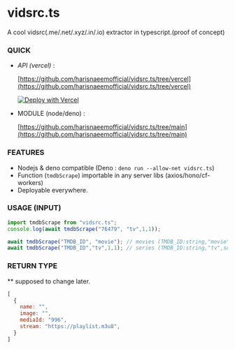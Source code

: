 # vidsrc.ts
A cool vidsrc(.me/.net/.xyz/.in/.io) extractor in typescript.(proof of concept)

### QUICK
- *API (vercel)* :

  [https://github.com/harisnaeemofficial/vidsrc.ts/tree/vercel](https://github.com/harisnaeemofficial/vidsrc.ts/tree/vercel)

  [![Deploy with Vercel](https://vercel.com/button)](https://vercel.com/new/clone?repository-url=https://github.com/harisnaeemofficial/vidsrc.ts/tree/vercel)
- MODULE (node/deno) :

  [https://github.com/harisnaeemofficial/vidsrc.ts/tree/main](https://github.com/harisnaeemofficial/vidsrc.ts/tree/main)
  
### FEATURES
- Nodejs & deno compatible (Deno : `deno run --allow-net vidsrc.ts`)
- Function (`tmdbScrape`) importable in any server libs (axios/hono/cf-workers)
- Deployable everywhere.

### USAGE (INPUT)
```ts
import tmdbScrape from "vidsrc.ts"; 
console.log(await tmdbScrape("76479", "tv",1,1));

await tmdbScrape("TMDB_ID", "movie"); // movies (TMDB_ID:string,"movie")
await tmdbScrape("TMDB_ID","tv",1,1); // series (TMDB_ID:string,"tv",season:number,episode:number)
```

### RETURN TYPE

** supposed to change later.

```js
[
  {
    name: "",
    image: "",
    mediaId: "996",
    stream: "https://playlist.m3u8",
  }
]
```
